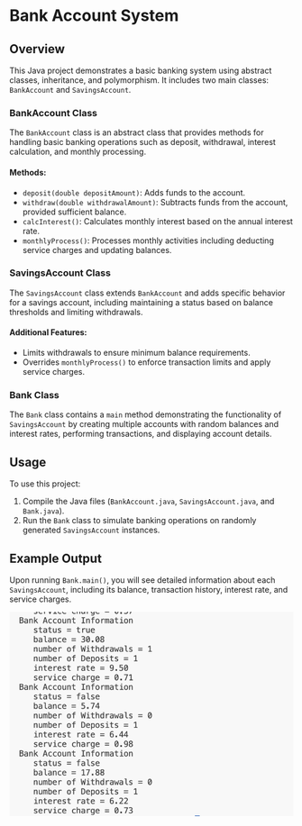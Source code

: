 # Bank Account System

## Overview
This Java project demonstrates a basic banking system using abstract classes, inheritance, and polymorphism. It includes two main classes: `BankAccount` and `SavingsAccount`.


### BankAccount Class
The `BankAccount` class is an abstract class that provides methods for handling basic banking operations such as deposit, withdrawal, interest calculation, and monthly processing.

#### Methods:
- `deposit(double depositAmount)`: Adds funds to the account.
- `withdraw(double withdrawalAmount)`: Subtracts funds from the account, provided sufficient balance.
- `calcInterest()`: Calculates monthly interest based on the annual interest rate.
- `monthlyProcess()`: Processes monthly activities including deducting service charges and updating balances.

### SavingsAccount Class
The `SavingsAccount` class extends `BankAccount` and adds specific behavior for a savings account, including maintaining a status based on balance thresholds and limiting withdrawals.

#### Additional Features:
- Limits withdrawals to ensure minimum balance requirements.
- Overrides `monthlyProcess()` to enforce transaction limits and apply service charges.

### Bank Class
The `Bank` class contains a `main` method demonstrating the functionality of `SavingsAccount` by creating multiple accounts with random balances and interest rates, performing transactions, and displaying account details.

## Usage
To use this project:
1. Compile the Java files (`BankAccount.java`, `SavingsAccount.java`, and `Bank.java`).
2. Run the `Bank` class to simulate banking operations on randomly generated `SavingsAccount` instances.

## Example Output
Upon running `Bank.main()`, you will see detailed information about each `SavingsAccount`, including its balance, transaction history, interest rate, and service charges.

![alt text](image.png)